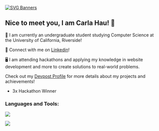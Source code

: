 [![SVG Banners](https://svg-banners.vercel.app/api?type=typeWriter&text1=Nice%20to%20meet%20you%20!%20👋&width=800&height=300)](https://github.com/Akshay090/svg-banners)

## Nice to meet you, I am Carla Hau! 👋

🏫 I am currently an undergraduate student studying Computer Science at the University of California, Riverside! 

🤝 Connect with me on [Linkedin](https://www.linkedin.com/in/carla-hau/)!  

🖥️ I am attending hackathons and applying my knowledge in website development and more to create solutions to real-world problems.   

Check out my [Devpost Profile](https://devpost.com/carlahau8?ref_content=user-portfolio&ref_feature=portfolio&ref_medium=global-nav) for more details about my projects and achievements! 
- 3x Hackathon Winner 

<h3 align="left">Languages and Tools:</h3> 
<p align="left"> 
  <a href="https://skillicons.dev">
    <img src="https://skillicons.dev/icons?i=html,css,react,bootstrap,materialui,tailwind" />
  </a>
</p>
<p align="left">
  <a href="https://skillicons.dev">
    <img src="https://skillicons.dev/icons?i=django,firebase,figma,photoshop,git,github,netlify,vscode" />
  </a>
</p>

<!--
**carlahauu/carlahauu** is a ✨ _special_ ✨ repository because its `README.md` (this file) appears on your GitHub profile.

Here are some ideas to get you started:

- 🔭 I’m currently working on ...
- 🌱 I’m currently learning ...
- 👯 I’m looking to collaborate on ...
- 🤔 I’m looking for help with ...
- 💬 Ask me about ...
- 📫 How to reach me: ...
- 😄 Pronouns: ...
- ⚡ Fun fact: ...
-->
